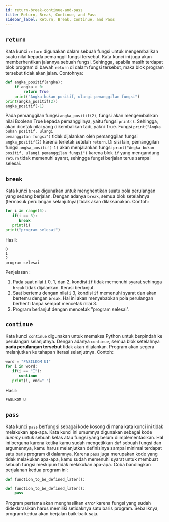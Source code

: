 ```yaml
---
id: return-break-continue-and-pass
title: Return, Break, Continue, and Pass
sidebar_label: Return, Break, Continue, and Pass
---
```


## <code>return</code>

Kata kunci <code>return</code> digunakan dalam sebuah fungsi untuk mengembalikan suatu nilai kepada pemanggil fungsi tersebut. Kata kunci ini juga akan memberhentikan jalannya sebuah fungsi. Sehingga, apabila masih terdapat blok program di bawah <code>return</code> di dalam fungsi tersebut, maka blok program tersebut tidak akan jalan. Contohnya:

~~~python
def angka_positif(angka):
    if angka > 0:
        return True
    print("Angka bukan positif, ulangi pemanggilan fungsi")
print(angka_positif(2))
angka_positif(-1)
~~~

Pada pemanggilan fungsi <code>angka_positif(2)</code>, fungsi akan mengembalikan nilai Boolean True kepada pemanggilnya, yaitu fungsi <code>print()</code>. Sehingga, akan dicetak nilai yang dikembalikan tadi, yakni True. Fungsi <code>print("Angka bukan positif, ulangi pemanggilan fungsi")</code> tidak dijalankan oleh pemanggilan fungsi <code>angka_positif(2)</code> karena terletak setelah <code>return</code>. Di sisi lain, pemanggilan fungsi <code>angka_positif(-1)</code> akan menjalankan fungsi <code>print("Angka bukan positif, ulangi pemanggilan fungsi")</code> karena blok <code>if</code> yang mengandung <code>return</code> tidak memenuhi syarat, sehingga fungsi berjalan terus sampai selesai.

## <code>break</code>

Kata kunci <code>break</code> digunakan untuk menghentikan suatu pola perulangan yang sedang berjalan. Dengan adanya <code>break</code>, semua blok setelahnya (termasuk perulangan selanjutnya) tidak akan dilaksanakan. Contoh:

~~~python
for i in range(5):
   if(i == 3):
      break
   print(i)
print("program selesai")
~~~

Hasil:

~~~
0
1
2
program selesai
~~~

Penjelasan:

1. Pada saat nilai <code>i</code> 0, 1, dan 2, kondisi <code>if</code> tidak memenuhi syarat sehingga <code>break</code> tidak dijalankan. Iterasi berlanjut.
2. Saat bertemu dengan nilai <code>i</code> 3, kondisi <code>if</code> memenuhi syarat dan akan bertemu dengan <code>break</code>. Hal ini akan menyebabkan pola perulangan berhenti tanpa sempat mencetak nilai 3.
3. Program berlanjut dengan mencetak "program selesai".

## <code>continue</code>

Kata kunci <code>continue</code> digunakan untuk memaksa Python untuk berpindah ke perulangan selanjutnya. Dengan adanya <code>continue</code>, semua blok setelahnya **pada perulangan tersebut** tidak akan dijalankan. Program akan segera melanjutkan ke tahapan iterasi selanjutnya. Contoh:

~~~python
word = "FASILKOM UI"
for i in word:
   if(i == "I"):
      continue
   print(i, end=" ")
~~~

Hasil:

~~~
FASLKOM U
~~~

## <code>pass</code>

Kata kunci <code>pass</code> berfungsi sebagai kode kosong di mana kata kunci ini tidak melakukan apa-apa. Kata kunci ini umumnya digunakan sebagai kode *dummy* untuk sebuah kelas atau fungsi yang belum diimplementasikan. Hal ini berguna karena ketika kamu sudah mengetikkan <code>def</code> sebuah fungsi dan argumennya, kamu harus melanjutkan definisinya sampai minimal terdapat satu baris program di dalamnya. Karena <code>pass</code> juga merupakan kode yang tidak melakukan apa-apa, kamu sudah memenuhi syarat untuk membuat sebuah fungsi meskipun tidak melakukan apa-apa. Coba bandingkan perjalanan kedua program ini:

~~~python
def function_to_be_defined_later():
~~~

~~~python
def function_to_be_defined_later():
	pass
~~~

Program pertama akan menghasilkan *error* karena fungsi yang sudah dideklarasikan harus memiliki setidaknya satu baris program. Sebaliknya, program kedua akan berjalan baik-baik saja.